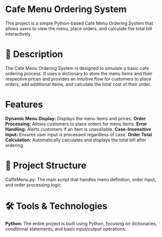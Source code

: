 
# Cafe Menu Ordering System
This project is a simple Python-based Cafe Menu Ordering System that allows users to view the menu, place orders, and calculate the total bill interactively.

# 📝 Description
The Cafe Menu Ordering System is designed to simulate a basic cafe ordering process. It uses a dictionary to store the menu items and their respective prices and provides an intuitive flow for customers to place orders, add additional items, and calculate the total cost of their order.

# Features
**Dynamic Menu Display:** Displays the menu items and prices.
**Order Processing:** Allows customers to place orders for menu items.
**Error Handling:** Alerts customers if an item is unavailable.
**Case-Insensitive Input:** Ensures user input is processed regardless of case.
**Order Total Calculation:** Automatically calculates and displays the total bill after ordering.

# 📂 Project Structure
CaffeMenu.py: The main script that handles menu definition, order input, and order processing logic.

# 🛠️ Tools & Technologies
**Python:** The entire project is built using Python, focusing on dictionaries, conditional statements, and basic input/output operations.
